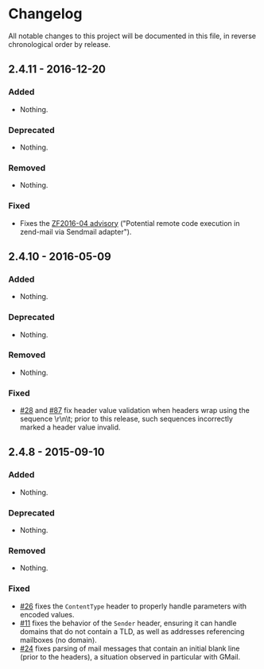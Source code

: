 # Changelog

All notable changes to this project will be documented in this file, in reverse chronological order by release.

## 2.4.11 - 2016-12-20

### Added

- Nothing.

### Deprecated

- Nothing.

### Removed

- Nothing.

### Fixed

- Fixes the [ZF2016-04 advisory](https://framework.zend.com/security/advisory/ZF2016-04)
  ("Potential remote code execution in zend-mail via Sendmail adapter").

## 2.4.10 - 2016-05-09

### Added

- Nothing.

### Deprecated

- Nothing.

### Removed

- Nothing.

### Fixed

- [#28](https://github.com/zendframework/zend-mail/pull/28) and
  [#87](https://github.com/zendframework/zend-mail/pull/87) fix header value
  validation when headers wrap using the sequence \r\n\t; prior to this release,
  such sequences incorrectly marked a header value invalid.

## 2.4.8 - 2015-09-10

### Added

- Nothing.

### Deprecated

- Nothing.

### Removed

- Nothing.

### Fixed

- [#26](https://github.com/zendframework/zend-mail/pull/26) fixes the
  `ContentType` header to properly handle parameters with encoded values.
- [#11](https://github.com/zendframework/zend-mail/pull/11) fixes the
  behavior of the `Sender` header, ensuring it can handle domains that do not
  contain a TLD, as well as addresses referencing mailboxes (no domain).
- [#24](https://github.com/zendframework/zend-mail/pull/24) fixes parsing of
  mail messages that contain an initial blank line (prior to the headers), a
  situation observed in particular with GMail.
